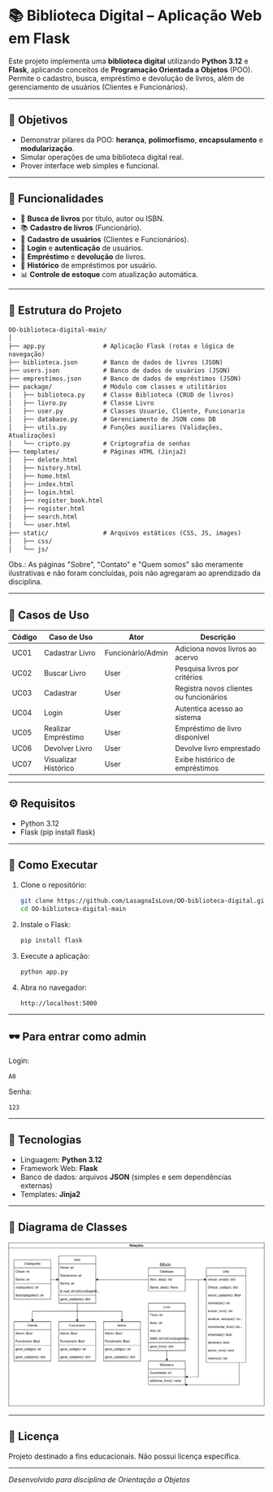 # 📚 Biblioteca Digital – Aplicação Web em Flask

Este projeto implementa uma **biblioteca digital** utilizando **Python 3.12** e **Flask**, aplicando conceitos de **Programação Orientada a Objetos** (POO). Permite o cadastro, busca, empréstimo e devolução de livros, além de gerenciamento de usuários (Clientes e Funcionários).

---

## 🎯 Objetivos

- Demonstrar pilares da POO: **herança**, **polimorfismo**, **encapsulamento** e **modularização**.
- Simular operações de uma biblioteca digital real.
- Prover interface web simples e funcional.

---

## 🧩 Funcionalidades

- 🔎 **Busca de livros** por título, autor ou ISBN.
- 📚 **Cadastro de livros** (Funcionário).
- 👥 **Cadastro de usuários** (Clientes e Funcionários).
- 🔐 **Login** e **autenticação** de usuários.
- 📖 **Empréstimo** e **devolução** de livros.
- 📜 **Histórico** de empréstimos por usuário.
- 📊 **Controle de estoque** com atualização automática.

---

## 🧱 Estrutura do Projeto

```plain
OO-biblioteca-digital-main/
│
├── app.py                # Aplicação Flask (rotas e lógica de navegação)
├── biblioteca.json       # Banco de dados de livros (JSON)
├── users.json            # Banco de dados de usuários (JSON)
├── emprestimos.json      # Banco de dados de empréstimos (JSON)
├── package/              # Módulo com classes e utilitários
│   ├── biblioteca.py     # Classe Biblioteca (CRUD de livros)
│   ├── livro.py          # Classe Livro
│   ├── user.py           # Classes Usuario, Cliente, Funcionario
│   ├── database.py       # Gerenciamento de JSON como DB
│   ├── utils.py          # Funções auxiliares (Validações, Atualizações)
│   └── cripto.py         # Criptografia de senhas
├── templates/            # Páginas HTML (Jinja2)
│   ├── delete.html       
│   ├── history.html     
│   ├── home.html
│   ├── index.html
│   ├── login.html
│   ├── register_book.html
│   ├── register.html
│   ├── search.html
│   └── user.html
├── static/               # Arquivos estáticos (CSS, JS, images)
│   ├── css/
│   └── js/
```
Obs.: As páginas "Sobre", "Contato" e "Quem somos" são meramente ilustrativas e não foram concluídas, pois não agregaram ao aprendizado da disciplina.

---

## 📌 Casos de Uso

| Código | Caso de Uso          | Ator                | Descrição                               |
| ------ | -------------------- | ------------------- | --------------------------------------- |
| UC01   | Cadastrar Livro      | Funcionário/Admin   | Adiciona novos livros ao acervo         |
| UC02   | Buscar Livro         | User                | Pesquisa livros por critérios           |
| UC03   | Cadastrar            | User                | Registra novos clientes ou funcionários |
| UC04   | Login                | User                | Autentica acesso ao sistema             |
| UC05   | Realizar Empréstimo  | User                | Empréstimo de livro disponível          |
| UC06   | Devolver Livro       | User                | Devolve livro emprestado                |
| UC07   | Visualizar Histórico | User                | Exibe histórico de empréstimos          |

---

## ⚙️ Requisitos

- Python 3.12
- Flask (pip install flask)

---

## 🚀 Como Executar

1. Clone o repositório:

   ```bash
   git clone https://github.com/LasagnaIsLove/OO-biblioteca-digital.git
   cd OO-biblioteca-digital-main
   ```

2. Instale o Flask:

   ```bash
   pip install flask
   ```

3. Execute a aplicação:

   ```bash
   python app.py
   ```

4. Abra no navegador:

   ```
   http://localhost:5000
   ```

---

## 🕶️ Para entrar como admin
Login:
   ```
   A0
   ```
Senha:
   ```
   123
   ```
---

## 📄 Tecnologias

- Linguagem: **Python 3.12**
- Framework Web: **Flask**
- Banco de dados: arquivos **JSON** (simples e sem dependências externas)
- Templates: **Jinja2**

---

## 🧠 Diagrama de Classes

![Diagrama de Classes](./static/images/Diagrama_de_classes.drawio.svg)

---

## 📝 Licença

Projeto destinado a fins educacionais. Não possui licença específica.

---

*Desenvolvido para disciplina de Orientação a Objetos*
